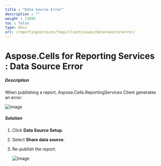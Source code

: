 ```yaml
---
title : "Data Source Error" 
description : "" 
weight : 12099 
toc : false
type: docs
url: /reportingservices/faqs/clientissues/data+source+error/
---
```


# Aspose.Cells for Reporting Services : Data Source Error


##### Description

When publishing a report, Aspose.Cells.ReportingServices Client generates an error:  
  
![image](https://docs2.aspose.com/cells/reportingservices/attachments/6094874/6193258.png)

##### Solution

1.  Click **Data Source Setup**.
2.  Select **Share data source**.
3.  Re-publish the report.  
      
    ![image](https://docs2.aspose.com/cells/reportingservices/attachments/6094874/6193259.png)

